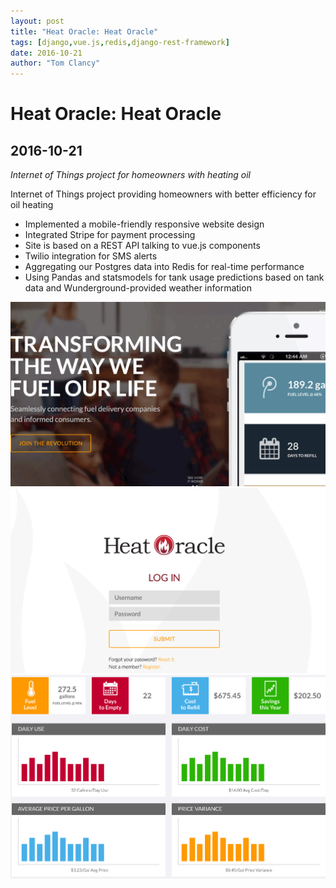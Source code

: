 ```yaml
---
layout: post
title: "Heat Oracle: Heat Oracle"
tags: [django,vue.js,redis,django-rest-framework]
date: 2016-10-21
author: "Tom Clancy"
---
```


# Heat Oracle: Heat Oracle

## 2016-10-21

_Internet of Things project for homeowners with heating oil_

<p>Internet of Things project providing homeowners with better efficiency for oil heating</p>
<ul>
<li>Implemented a mobile-friendly responsive website design</li>
<li>Integrated Stripe for payment processing</li>
<li>Site is based on a REST API talking to vue.js components</li>
<li>Twilio integration for SMS alerts</li>
<li>Aggregating our Postgres data into Redis for real-time performance</li>
<li>Using Pandas and statsmodels for tank usage predictions based on tank data and Wunderground-provided weather information</li>
</ul><img src="/assets/portfolio/home.png" alt="Homepage " />
<img src="/assets/portfolio/login.png" alt="Login " />
<img src="/assets/portfolio/dashboard.png" alt="Dashboard " />

